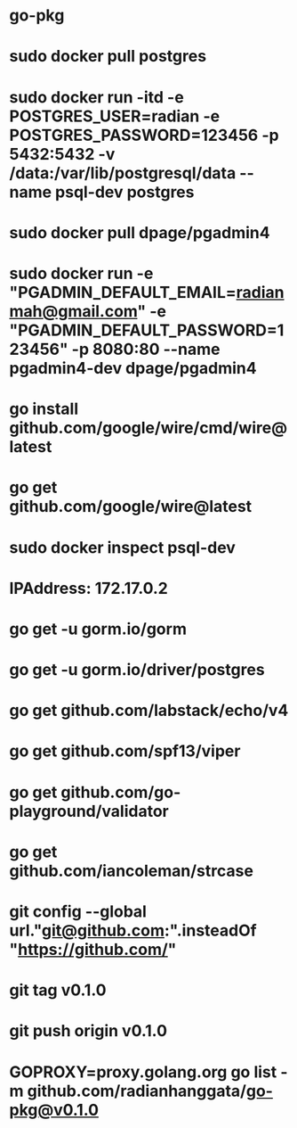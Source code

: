 # go-pkg
# sudo docker pull postgres
# sudo docker run -itd -e POSTGRES_USER=radian -e POSTGRES_PASSWORD=123456 -p 5432:5432 -v /data:/var/lib/postgresql/data --name psql-dev postgres
# sudo docker pull dpage/pgadmin4
# sudo docker run -e "PGADMIN_DEFAULT_EMAIL=radianmah@gmail.com" -e "PGADMIN_DEFAULT_PASSWORD=123456" -p 8080:80 --name pgadmin4-dev dpage/pgadmin4
# go install github.com/google/wire/cmd/wire@latest
# go get github.com/google/wire@latest
# sudo docker inspect psql-dev
# IPAddress: 172.17.0.2
# go get -u gorm.io/gorm
# go get -u gorm.io/driver/postgres
# go get github.com/labstack/echo/v4
# go get github.com/spf13/viper
# go get github.com/go-playground/validator
# go get github.com/iancoleman/strcase
# git config --global url."git@github.com:".insteadOf "https://github.com/"
# git tag v0.1.0
# git push origin v0.1.0
# GOPROXY=proxy.golang.org go list -m github.com/radianhanggata/go-pkg@v0.1.0